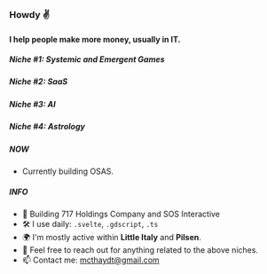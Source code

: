 ### Howdy ✌️

#### I help people make more money, usually in IT.

##### Niche #1: Systemic and Emergent Games
##### Niche #2: SaaS
##### Niche #3: AI
##### Niche #4: Astrology


##### NOW

- Currently building OSAS.

##### INFO

- 🏢 Building 717 Holdings Company and SOS Interactive  
- 🛠 I use daily: `.svelte`, `.gdscript`, `.ts`
- 🌍 I'm mostly active within **Little Italy** and **Pilsen**.
- 💬 Feel free to reach out for anything related to the above niches. 
- 📫 Contact me: mcthaydt@gmail.com
